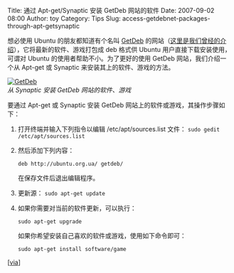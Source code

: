 Title: 通过 Apt-get/Synaptic 安装 GetDeb 网站的软件
Date: 2007-09-02 08:00
Author: toy
Category: Tips
Slug: access-getdebnet-packages-through-apt-getsynaptic

想必使用 Ubuntu 的朋友都知道有个名叫 [GetDeb](http://www.getdeb.net/)
的网站（[这里是我们曾经的介绍](http://linuxtoy.org/archives/ubuntu_click_and_run.html)），它将最新的软件、游戏打包成
deb 格式供 Ubuntu 用户直接下载安装使用，可谓对 Ubuntu
的使用者帮助不小。为了更好的使用 GetDeb 网站，我们介绍一个从 Apt-get 或
Synaptic 来安装其上的软件、游戏的方法。

[![GetDeb](http://i.linuxtoy.org/i/2007/09/getdeb_s.png)](http://i.linuxtoy.org/i/2007/09/getdeb.png)  
*从 Synaptic 安装 GetDeb 网站的软件、游戏*

要通过 Apt-get 或 Synaptic 安装 GetDeb
网站上的软件或游戏，其操作步骤如下：

1.  打开终端并输入下列指令以编辑 /etc/apt/sources.list 文件：
    `sudo gedit /etc/apt/sources.list`
2.  然后添加下列内容：

    `deb http://ubuntu.org.ua/ getdeb/`

    在保存文件后退出编辑程序。

3.  更新源：
    `sudo apt-get update`
4.  如果你需要对当前的软件更新，可以执行：

    `sudo apt-get upgrade`

    如果你希望安装自己喜欢的软件或游戏，使用如下命令即可：

    `sudo apt-get install software/game`

[[via](http://xubuntu.wordpress.com/2007/08/05/howto-access-getdebnet-packages-through-apt-getsynaptic/)]

